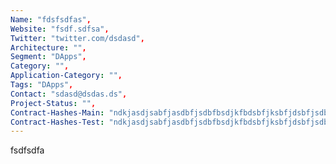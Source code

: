 ```yaml
--- 
Name: "fdsfsdfas", 
Website: "fsdf.sdfsa", 
Twitter: "twitter.com/dsdasd", 
Architecture: "",
Segment: "DApps",
Category: "",
Application-Category: "",
Tags: "DApps",
Contact: "sdasd@dsdas.ds",
Project-Status: "",
Contract-Hashes-Main: "ndkjasdjsabfjasdbfjsdbfbsdjkfbdsbfjksbfjdsbfjsdbfksbfjkdbfjbjdbf",
Contract-Hashes-Test: "ndkjasdjsabfjasdbfjsdbfbsdjkfbdsbfjksbfjdsbfjsdbfksbfjkdbfjbjdbf",
--- 
```

<!--lang:en--> 
fsdfsdfa
<!--lang:es--] 

<!--lang:de--] 

<!--lang:fr--] 

<!--lang:pl--] 

<!--lang:uk--] 

[!--lang:*--> 
